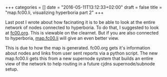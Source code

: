 +++
categories = []
date = "2016-05-11T13:12:33+02:00"
draft = false
title = "map.fc00.li, visualizing hyperboria part 2"
+++

Last post I wrote about how facinating it is to be able to look at the entire network of nodes connected to hyperboria. 
To do that, I suggested to look at [fc00.org](http://fc00.org). This is viewable on the clearnet. But if you are also connected to hyperboria, [map.fc00.li](http://map.fc00.li/) will give an even better view. 

This is due to how the map is generated. fc00.org gets it's information about nodes and links from user sent reports via a python script. The new map.fc00.li gets this from a new supernode system that builds an entire view of the network to help routing in a future cjdns supernode/subnode setup. 
